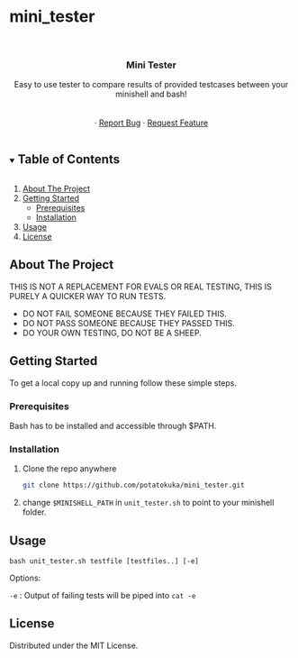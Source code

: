 # mini_tester

<!-- PROJECT LOGO -->
<br />
<p align="center">
  <a href="https://github.com/potatokuka/mini_tester">
  </a>

  <h3 align="center">Mini Tester</h3>

  <p align="center">
    Easy to use tester to compare results of provided testcases between your minishell and bash!
    <br />
    <br />
    <br />
    ·
    <a href="https://github.com/potatokuka/mini_tester/issues">Report Bug</a>
    ·
    <a href="https://github.com/potatokuka/mini_tester/issues">Request Feature</a>
  </p>
</p>



<!-- TABLE OF CONTENTS -->
<details open="open">
  <summary><h2 style="display: inline-block">Table of Contents</h2></summary>
  <ol>
    <li>
      <a href="#about-the-project">About The Project</a>
    </li>
    <li>
      <a href="#getting-started">Getting Started</a>
      <ul>
        <li><a href="#prerequisites">Prerequisites</a></li>
        <li><a href="#installation">Installation</a></li>
      </ul>
    </li>
    <li><a href="#usage">Usage</a></li>
    <li><a href="#license">License</a></li>
  </ol>
</details>


<!-- ABOUT THE PROJECT -->
## About The Project

THIS IS NOT A REPLACEMENT FOR EVALS OR REAL TESTING,
THIS IS PURELY A QUICKER WAY TO RUN TESTS.
- DO NOT FAIL SOMEONE BECAUSE THEY FAILED THIS.
- DO NOT PASS SOMEONE BECAUSE THEY PASSED THIS.
- DO YOUR OWN TESTING, DO NOT BE A SHEEP.

<!-- GETTING STARTED -->
## Getting Started

To get a local copy up and running follow these simple steps.

### Prerequisites

Bash has to be installed and accessible through $PATH.

### Installation

1. Clone the repo anywhere
   ```sh
   git clone https://github.com/potatokuka/mini_tester.git
   ```
2. change `$MINISHELL_PATH` in `unit_tester.sh` to point to your minishell folder.


<!-- USAGE EXAMPLES -->
## Usage

`bash unit_tester.sh testfile [testfiles..] [-e]`

Options:
 
  `-e` : Output of failing tests will be piped into `cat -e`

<!-- LICENSE -->
## License

Distributed under the MIT License.
